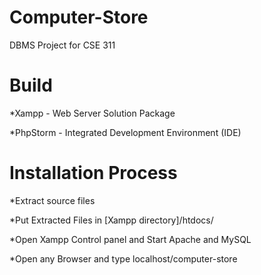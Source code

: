 # Computer-Store
 DBMS Project for CSE 311
 
# Build 
*Xampp - Web Server Solution Package 

*PhpStorm - Integrated Development Environment (IDE)

# Installation Process
*Extract source files 

*Put Extracted Files in [Xampp directory]/htdocs/

*Open Xampp Control panel and Start Apache and MySQL

*Open any Browser and type localhost/computer-store 
